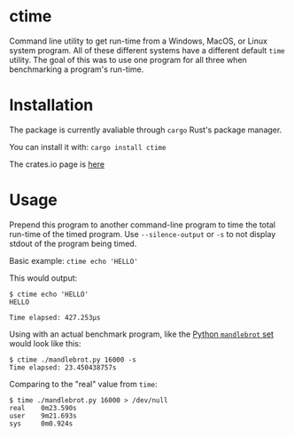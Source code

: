 # ctime
Command line utility to get run-time from a Windows, MacOS, or Linux system program. All of these different systems have a different default `time` utility. The goal of this was to use one program for all three when benchmarking a program's run-time.

# Installation
The package is currently avaliable through `cargo` Rust's package manager.

You can install it with: `cargo install ctime`

The crates.io page is [here](https://crates.io/crates/ctime)

# Usage
Prepend this program to another command-line program to time the total run-time of the timed program. Use `--silence-output` or `-s` to not display stdout of the program being timed.

Basic example:
`ctime echo 'HELLO'`

This would output:
```
$ ctime echo 'HELLO'
HELLO

Time elapsed: 427.253µs
```

Using with an actual benchmark program, like the [Python `mandlebrot` set](https://benchmarksgame-team.pages.debian.net/benchmarksgame/program/mandelbrot-python3-7.html) would look like this:
```
$ ctime ./mandlebrot.py 16000 -s
Time elapsed: 23.450438757s
```

Comparing to the "real" value from `time`:
```
$ time ./mandlebrot.py 16000 > /dev/null
real    0m23.590s
user    9m21.693s
sys     0m0.924s
```
